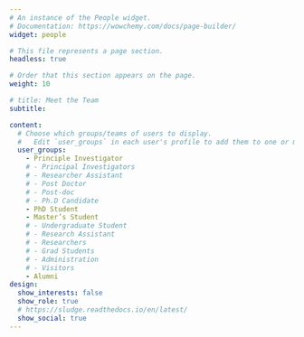 ```yaml
---
# An instance of the People widget.
# Documentation: https://wowchemy.com/docs/page-builder/
widget: people

# This file represents a page section.
headless: true

# Order that this section appears on the page.
weight: 10

# title: Meet the Team
subtitle:

content:
  # Choose which groups/teams of users to display.
  #   Edit `user_groups` in each user's profile to add them to one or more of these groups.
  user_groups:
    - Principle Investigator
    # - Principal Investigators
    # - Researcher Assistant
    # - Post Doctor
    # - Post-doc
    # - Ph.D Candidate
    - PhD Student
    - Master’s Student
    # - Undergraduate Student
    # - Research Assistant
    # - Researchers
    # - Grad Students
    # - Administration
    # - Visitors
    - Alumni
design:
  show_interests: false
  show_role: true
  # https://sludge.readthedocs.io/en/latest/
  show_social: true
---
```

